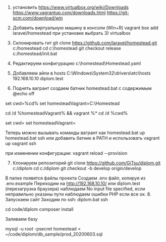 1. установить 
https://www.virtualbox.org/wiki/Downloads
https://www.vagrantup.com/downloads.html
https://git-scm.com/download/win
2. Добавить виртуальную машину в консоли (Win+R)
vagrant box add laravel/homestead
при установке выбрать 3) virtualbox
3. Склонировать гит
git clone https://github.com/laravel/homestead.git c:/homestead
cd c:\homestead
git checkout release
c:/homestead/init.bat
4. Редактируем конфигурацию c:\homestead\Homestead.yaml

5. Добавляем айпи в hosts
C:\Windows\System32\drivers\etc\hosts
192.168.10.10  diplom.test

6. Поднять вагрант
создаем батник homestead.bat с содержимым
 @echo off

set cwd=%cd%
set homesteadVagrant=C:\Homestead

cd /d %homesteadVagrant% && vagrant %*
cd /d %cwd%

set cwd=
set homesteadVagrant=

Теперь можно вызывать команды вагрант как 
homestead.bat up
homestead.bat ssh
или добавить батник в PATH и использовать
vagrant up
vagrant ssh

при изменении конфигурации: vagrant reload --provision

7. Клонируем репозиторий
git clone https://github.com/GiTsu/diplom.git c:/diplom
cd c:/diplom
git checkout -b develop origin/develop

В папке появятся файлы проекта
Создаем .env файл, копируя из .env.example
Переходим на http://192.168.10.10/ или diplom.test (перезагрузка браузера) 
наблюдаем No input file specified, если неправильно указаны пути
наблюдаем ошибки PHP если все ок.
8. Запускаем сайт
Заходим по ssh: diplom.bat ssh

cd code/diplom
composer install

Заливаем базу 

mysql -u root -psecret homestead < ~/code/diplom/db_sample/prod_20200603.sql


